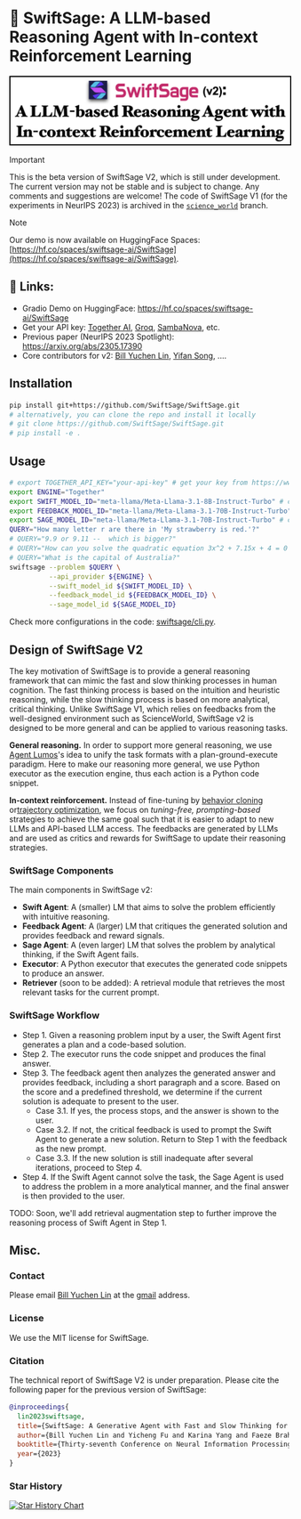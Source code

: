 # 🤖 SwiftSage: A LLM-based Reasoning Agent with In-context Reinforcement Learning

<!-- add a banner img for s2_banner.png -->
<!-- add a banner img for s2_banner.png with a black border -->
<img src="s2_banner.png" alt="SwiftSage Banner" style="border: 2px solid black;" />

> [!IMPORTANT]
> This is the beta version of SwiftSage V2, which is still under development. The current version may not be stable and is subject to change. Any comments and suggestions are welcome! 
> The code of SwiftSage V1 (for the experiments in NeurIPS 2023) is archived in the [`science_world`](https://github.com/SwiftSage/SwiftSage/tree/science_world) branch.

> [!NOTE]
> Our demo is now available on HuggingFace Spaces: [https://hf.co/spaces/swiftsage-ai/SwiftSage](https://hf.co/spaces/swiftsage-ai/SwiftSage). 


<!-- Github Readme Important Callout box note -->
## 🔗 Links:
- Gradio Demo on HuggingFace: https://hf.co/spaces/swiftsage-ai/SwiftSage
- Get your API key: [Together AI](https://www.together.ai), [Groq](https://groq.com/), [SambaNova](https://www.sambanova.ai), etc.
- Previous paper (NeurIPS 2023 Spotlight): https://arxiv.org/abs/2305.17390 
- Core contributors for v2: [Bill Yuchen Lin](https://yuchenlin.xyz/), [Yifan Song](https://scholar.google.com/citations?user=b_HfZhQAAAAJ&hl=en), .... 

## Installation

```bash
pip install git+https://github.com/SwiftSage/SwiftSage.git  
# alternatively, you can clone the repo and install it locally
# git clone https://github.com/SwiftSage/SwiftSage.git
# pip install -e .
```

## Usage

```bash
# export TOGETHER_API_KEY="your-api-key" # get your key from https://www.together.ai
export ENGINE="Together"
export SWIFT_MODEL_ID="meta-llama/Meta-Llama-3.1-8B-Instruct-Turbo" # can be 70B for more complex reasoning
export FEEDBACK_MODEL_ID="meta-llama/Meta-Llama-3.1-70B-Instruct-Turbo" 
export SAGE_MODEL_ID="meta-llama/Meta-Llama-3.1-70B-Instruct-Turbo" # can be 405B for more complex reasoning
QUERY="How many letter r are there in 'My strawberry is red.'?"
# QUERY="9.9 or 9.11 --  which is bigger?"
# QUERY="How can you solve the quadratic equation 3x^2 + 7.15x + 4 = 0 using the quadratic formula?"
# QUERY="What is the capital of Australia?"
swiftsage --problem $QUERY \
          --api_provider ${ENGINE} \
          --swift_model_id ${SWIFT_MODEL_ID} \
          --feedback_model_id ${FEEDBACK_MODEL_ID} \
          --sage_model_id ${SAGE_MODEL_ID}
```

<!--  

export SWIFT_MODEL_ID="meta-llama/Meta-Llama-3.1-8B-Instruct-Turbo"
export FEEDBACK_MODEL_ID="meta-llama/Meta-Llama-3.1-70B-Instruct-Turbo"
export SAGE_MODEL_ID="meta-llama/Meta-Llama-3.1-405B-Instruct-Turbo"

swiftsage --problem "9.9 or 9.11 --  which is bigger?" \
          --api_provider ${ENGINE} \
          --swift_model_id ${SWIFT_MODEL_ID} \
          --feedback_model_id ${FEEDBACK_MODEL_ID} \
          --sage_model_id ${SAGE_MODEL_ID} 

 -->

Check more configurations in the code: [swiftsage/cli.py](swiftsage/cli.py).

## Design of SwiftSage V2 

The key motivation of SwiftSage is to provide a general reasoning framework that can mimic the fast and slow thinking processes in human cognition. The fast thinking process is based on the intuition and heuristic reasoning, while the slow thinking process is based on more analytical, critical thinking. Unlike SwiftSage V1, which relies on feedbacks from the well-designed environment such as ScienceWorld, SwiftSage v2 is designed to be more general and can be applied to various reasoning tasks. 

**General reasoning.** In order to support more general reasoning, we use [Agent Lumos](https://arxiv.org/abs/2311.05657)'s idea to unify the task formats with a plan-ground-execute paradigm. Here to make our reasoning more general, we use Python executor as the execution engine, thus each action is a Python code snippet.

**In-context reinforcement.** Instead of fine-tuning by [behavior cloning](https://arxiv.org/abs/2311.05657) or[trajectory optimization](https://arxiv.org/abs/2403.02502), we focus on *tuning-free, prompting-based* strategies to achieve the same goal such that it is easier to adapt to new LLMs and API-based LLM access. The feedbacks are generated by LLMs and are used as critics and rewards for SwiftSage to update their reasoning strategies.

### SwiftSage Components

The main components in SwiftSage v2: 
- **Swift Agent**: A (smaller) LM that aims to solve the problem efficiently with intuitive reasoning.
- **Feedback Agent**: A (larger) LM that critiques the generated solution and provides feedback and reward signals.
- **Sage Agent**: A (even larger) LM that solves the problem by analytical thinking, if the Swift Agent fails.
- **Executor**: A Python executor that executes the generated code snippets to produce an answer.
- **Retriever** (soon to be added): A retrieval module that retrieves the most relevant tasks for the current prompt.



### SwiftSage Workflow

- Step 1. Given a reasoning problem input by a user, the Swift Agent first generates a plan and a code-based solution.
- Step 2. The executor runs the code snippet and produces the final answer.
- Step 3. The feedback agent then analyzes the generated answer and provides feedback, including a short paragraph and a score. Based on the score and a predefined threshold, we determine if the current solution is adequate to present to the user.
    - Case 3.1. If yes, the process stops, and the answer is shown to the user.
    - Case 3.2. If not, the critical feedback is used to prompt the Swift Agent to generate a new solution. Return to Step 1 with the feedback as the new prompt.
    - Case 3.3. If the new solution is still inadequate after several iterations, proceed to Step 4.
- Step 4. If the Swift Agent cannot solve the task, the Sage Agent is used to address the problem in a more analytical manner, and the final answer is then provided to the user.


TODO: Soon, we'll add retrieval augmentation step to further improve the reasoning process of Swift Agent in Step 1.


## Misc.

### Contact

Please email [Bill Yuchen Lin](https://yuchenlin.xyz) at the [gmail](yuchenlin1995@gmail.com) address.

### License
We use the MIT license for SwiftSage.

### Citation 
The technical report of SwiftSage V2 is under preparation. Please cite the following paper for the previous version of SwiftSage: 
```bib
@inproceedings{
  lin2023swiftsage,
  title={SwiftSage: A Generative Agent with Fast and Slow Thinking for Complex Interactive Tasks},
  author={Bill Yuchen Lin and Yicheng Fu and Karina Yang and Faeze Brahman and Shiyu Huang and Chandra Bhagavatula and Prithviraj Ammanabrolu and Yejin Choi and Xiang Ren},
  booktitle={Thirty-seventh Conference on Neural Information Processing Systems},
  year={2023}
}
```

### Star History

[![Star History Chart](https://api.star-history.com/svg?repos=SwiftSage/SwiftSage&type=Date)](https://star-history.com/#SwiftSage/SwiftSage&Date)
